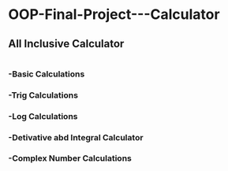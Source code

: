 # OOP-Final-Project---Calculator
##
## All Inclusive Calculator
#
### -Basic Calculations
### -Trig Calculations
### -Log Calculations
### -Detivative abd Integral Calculator
### -Complex Number Calculations